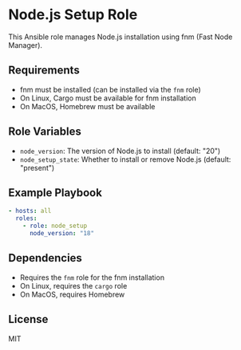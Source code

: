 # Node.js Setup Role

This Ansible role manages Node.js installation using fnm (Fast Node Manager).

## Requirements

- fnm must be installed (can be installed via the `fnm` role)
- On Linux, Cargo must be available for fnm installation
- On MacOS, Homebrew must be available

## Role Variables

- `node_version`: The version of Node.js to install (default: "20")
- `node_setup_state`: Whether to install or remove Node.js (default: "present")

## Example Playbook

```yaml
- hosts: all
  roles:
    - role: node_setup
      node_version: "18"
```

## Dependencies

- Requires the `fnm` role for the fnm installation
- On Linux, requires the `cargo` role
- On MacOS, requires Homebrew

## License

MIT
